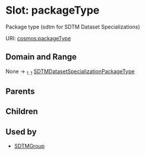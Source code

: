 
# Slot: packageType


Package type (sdtm for SDTM Dataset Specializations)

URI: [cosmos:packageType](https://www.cdisc.org/cosmos/1-0packageType)


## Domain and Range

None &#8594;  <sub>1..1</sub> [SDTMDatasetSpecializationPackageType](SDTMDatasetSpecializationPackageType.md)

## Parents


## Children


## Used by

 * [SDTMGroup](SDTMGroup.md)
